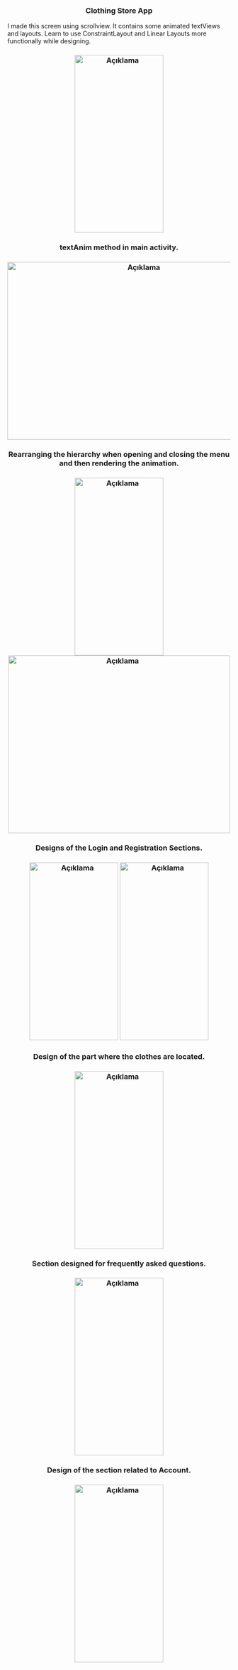 <h3 align="center">Clothing Store App</h3>

I made this screen using scrollview. It contains some animated textViews and layouts. Learn to use ConstraintLayout and Linear Layouts more functionally while designing.

<h3 align="center"><img src="https://github.com/MuhammetEmirErkut/Clothing-Store-App/assets/147542769/3a3bb06b-caf9-448e-93a8-e14f1605aa5c" alt="Açıklama" height="400" width="200"></h3>

</p>

<h3 align="center">textAnim method in main activity.</h3>

<h3 align="center"><img src="https://github.com/MuhammetEmirErkut/Clothing-Store-App/assets/147542769/c9e92a9d-96fa-421a-8af2-931e5ffea692" alt="Açıklama" height="400" width="600"> </p></h3>

<h3 align="center">Rearranging the hierarchy when opening and closing the menu and then rendering the animation.</h3>

<h3 align="center"><img src="https://github.com/MuhammetEmirErkut/Clothing-Store-App/assets/147542769/0b2696c2-7227-4488-b607-1d1327147713" alt="Açıklama" height="400" width="200"> </a> 
<img src="https://github.com/MuhammetEmirErkut/Clothing-Store-App/assets/147542769/40959e73-5c71-41a3-b12d-baed15c61584" alt="Açıklama" height="400" width="500"></h3>

<h3 align="center">Designs of the Login and Registration Sections.</h3>

<h3 align="center"><img src="https://github.com/MuhammetEmirErkut/Clothing-Store-App/assets/147542769/4eb6e573-3d98-47f8-92b0-08bd2ee9d986" alt="Açıklama" height="400" width="200"> </a> 
<img src="https://github.com/MuhammetEmirErkut/Clothing-Store-App/assets/147542769/5bfe712e-1eb2-459a-9232-68ac4242d38b" alt="Açıklama" height="400" width="200"></h3>

<h3 align="center">Design of the part where the clothes are located.</h3>

<h3 align="center"><img src="https://github.com/MuhammetEmirErkut/Clothing-Store-App/assets/147542769/07009069-d3bd-42ea-9f32-c3ade420431f" alt="Açıklama" height="400" width="200"></h3>

<h3 align="center">Section designed for frequently asked questions.</h3>

<h3 align="center"><img src="https://github.com/MuhammetEmirErkut/Clothing-Store-App/assets/147542769/f42c2ec5-1110-4fee-8767-0599c8cc50ef" alt="Açıklama" height="400" width="200"></h3>

<h3 align="center">Design of the section related to Account.</h3>

<h3 align="center"><img src="https://github.com/MuhammetEmirErkut/Clothing-Store-App/assets/147542769/781ba5a3-8909-4452-b6f9-1fdde8ead32a" alt="Açıklama" height="400" width="200"></h3>
